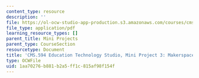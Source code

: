 ```yaml
---
content_type: resource
description: ''
file: https://ol-ocw-studio-app-production.s3.amazonaws.com/courses/cms-594-education-technology-studio-spring-2019/1aa70276b881b2a5ff1c815af98f154f_MITCMS_594S19_mini3_makerspace.pdf
file_type: application/pdf
learning_resource_types: []
parent_title: Mini Projects
parent_type: CourseSection
resourcetype: Document
title: 'CMS.594 Education Technology Studio, Mini Project 3: Makerspace'
type: OCWFile
uid: 1aa70276-b881-b2a5-ff1c-815af98f154f
---
```


